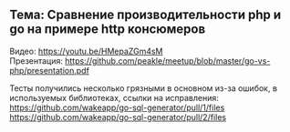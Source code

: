 ## Тема: Сравнение производительности php и go на примере http консюмеров 
Видео: https://youtu.be/HMepaZGm4sM \
Презентация: https://github.com/peakle/meetup/blob/master/go-vs-php/presentation.pdf

Тесты получились несколько грязными в основном из-за ошибок, в используемых библиотеках, ссылки на исправления: \
https://github.com/wakeapp/go-sql-generator/pull/1/files \
https://github.com/wakeapp/go-sql-generator/pull/2/files

